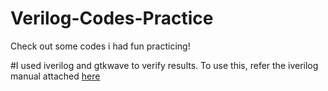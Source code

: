 # Verilog-Codes-Practice
Check out some codes i had fun practicing!

#I used iverilog and gtkwave to verify results. To use this, refer the iverilog manual attached [here](https://github.com/NeerajaJohn/Verilog-Codes-Practice/blob/main/iverilog%20manual.pdf)
